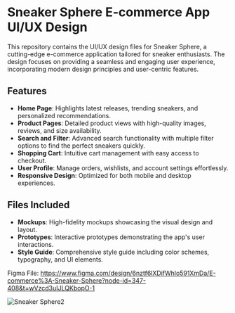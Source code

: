 
# Sneaker Sphere E-commerce App UI/UX Design

This repository contains the UI/UX design files for Sneaker Sphere, a cutting-edge e-commerce application tailored for sneaker enthusiasts. The design focuses on providing a seamless and engaging user experience, incorporating modern design principles and user-centric features.

## Features

- **Home Page**: Highlights latest releases, trending sneakers, and personalized recommendations.
- **Product Pages**: Detailed product views with high-quality images, reviews, and size availability.
- **Search and Filter**: Advanced search functionality with multiple filter options to find the perfect sneakers quickly.
- **Shopping Cart**: Intuitive cart management with easy access to checkout.
- **User Profile**: Manage orders, wishlists, and account settings effortlessly.
- **Responsive Design**: Optimized for both mobile and desktop experiences.

## Files Included

- **Mockups**: High-fidelity mockups showcasing the visual design and layout.
- **Prototypes**: Interactive prototypes demonstrating the app's user interactions.
- **Style Guide**: Comprehensive style guide including color schemes, typography, and UI elements.

Figma File: https://www.figma.com/design/6nztf6lXDifWhlo591XmDa/E-commerce%3A-Sneaker-Sphere?node-id=347-408&t=wVzcd3uIJLQKbopO-1

![Sneaker Sphere2](https://github.com/Manvanthakash/CognoRise-Infotech/assets/145033766/4b8033c4-6016-452c-b7bb-fc14006a4b0f)
